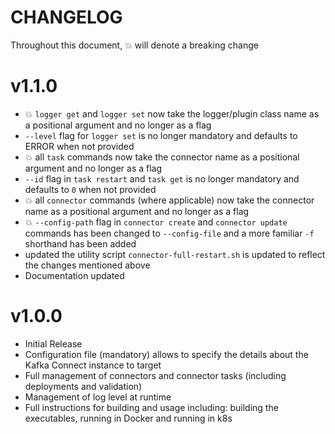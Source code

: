 # CHANGELOG

Throughout this document, :boom: will denote a breaking change

# v1.1.0

* :boom: `logger get` and `logger set` now take the logger/plugin class name as a positional argument and no longer as a flag
* `--level` flag for `logger set` is no longer mandatory and defaults to ERROR when not provided
* :boom: all `task` commands now take the connector name as a positional argument and no longer as a flag
* `--id` flag in `task restart` and `task get` is no longer mandatory and defaults to `0` when not provided
* :boom: all `connector` commands (where applicable) now take the connector name as a positional argument and no longer as a flag
* :boom: `--config-path` flag in `connector create` and `connector update` commands has been changed to `--config-file` and a more familiar `-f` shorthand has been added
* updated the utility script `connector-full-restart.sh` is updated to reflect the changes mentioned above
* Documentation updated

# v1.0.0

* Initial Release
* Configuration file (mandatory) allows to specify the details about the Kafka Connect instance to target
* Full management of connectors and connector tasks (including deployments and validation)
* Management of log level at runtime
* Full instructions for building and usage including: building the executables, running in Docker and running in k8s
